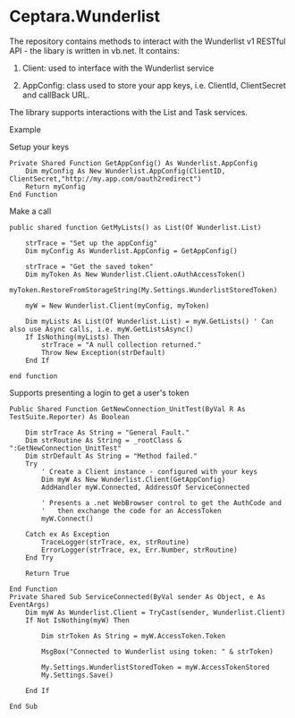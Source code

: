 # Ceptara.Wunderlist
The repository contains methods to interact with the Wunderlist v1 RESTful API - the libary is written in vb.net.  It contains:

1) Client: used to interface with the Wunderlist service

2) AppConfig: class used to store your app keys, i.e. ClientId, ClientSecret and callBack URL.

The library supports interactions with the List and Task services.

Example

Setup your keys

    Private Shared Function GetAppConfig() As Wunderlist.AppConfig
        Dim myConfig As New Wunderlist.AppConfig(ClientID, ClientSecret,"http://my.app.com/oauth2redirect")
        Return myConfig
    End Function
    
Make a call

    public shared function GetMyLists() as List(Of Wunderlist.List)
    
        strTrace = "Set up the appConfig"
        Dim myConfig As Wunderlist.AppConfig = GetAppConfig()

        strTrace = "Get the saved token"
        Dim myToken As New Wunderlist.Client.oAuthAccessToken()
        myToken.RestoreFromStorageString(My.Settings.WunderlistStoredToken) 

        myW = New Wunderlist.Client(myConfig, myToken)
        
        Dim myLists As List(Of Wunderlist.List) = myW.GetLists() ' Can also use Async calls, i.e. myW.GetListsAsync()
        If IsNothing(myLists) Then
            strTrace = "A null collection returned."
            Throw New Exception(strDefault)
        End If
    
    end function
    
Supports presenting a login to get a user's token

    Public Shared Function GetNewConnection_UnitTest(ByVal R As TestSuite.Reporter) As Boolean

        Dim strTrace As String = "General Fault."
        Dim strRoutine As String = _rootClass & ":GetNewConnection_UnitTest"
        Dim strDefault As String = "Method failed."
        Try
            ' Create a Client instance - configured with your keys
            Dim myW As New Wunderlist.Client(GetAppConfig)
            AddHandler myW.Connected, AddressOf ServiceConnected

            ' Presents a .net WebBrowser control to get the AuthCode and
            '   then exchange the code for an AccessToken
            myW.Connect()

        Catch ex As Exception
            TraceLogger(strTrace, ex, strRoutine)
            ErrorLogger(strTrace, ex, Err.Number, strRoutine)
        End Try

        Return True

    End Function
    Private Shared Sub ServiceConnected(ByVal sender As Object, e As EventArgs)
        Dim myW As Wunderlist.Client = TryCast(sender, Wunderlist.Client)
        If Not IsNothing(myW) Then
        
            Dim strToken As String = myW.AccessToken.Token

            MsgBox("Connected to Wunderlist using token: " & strToken)

            My.Settings.WunderlistStoredToken = myW.AccessTokenStored
            My.Settings.Save()
            
        End If

    End Sub

     
